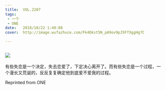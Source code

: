```yaml
---
title:	VOL.2207
tags:
 - 一个
 - ONE
date:	2018/10/22 1:40:08
cover:	http://image.wufazhuce.com/Fk4Okst5N_pA9ov9pJ5FfXggHg7C

---
```

![](http://image.wufazhuce.com/Fk4Okst5N_pA9ov9pJ5FfXggHg7C)
---

有些失恋是一个决定，失去恋爱了，下定决心离开了。而有些失恋是一个过程，一个漫长又荒诞的，反反复复确定他到底爱不爱我的过程。
 
Reprinted from ONE
